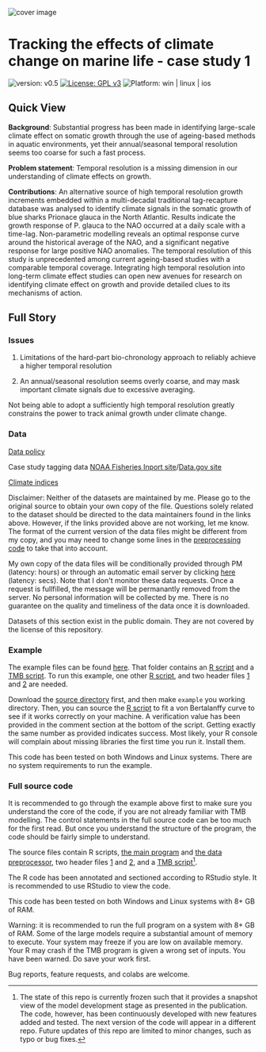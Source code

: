 ![cover image](https://hvoltbb.github.io/pics/blueshark.jpg)

# Tracking the effects of climate change on marine life - case study 1

![version: v0.5](https://img.shields.io/badge/version-v0.5-blue.svg)
[![License: GPL v3](https://img.shields.io/badge/License-GPLv3-blue.svg)](https://www.gnu.org/licenses/gpl-3.0)
![Platform: win | linux | ios](https://img.shields.io/badge/platform-win%20%7C%20linux%20%7C%20ios-lightgrey)

## Quick View

**Background**: Substantial progress has been made in identifying large-scale climate effect on somatic growth through the use of ageing-based methods in aquatic environments, yet their annual/seasonal temporal resolution seems too coarse for such a fast process.

**Problem statement**: Temporal resolution is a missing dimension in our understanding of climate effects on growth.

**Contributions**: An alternative source of high temporal resolution growth increments embedded within a multi-decadal traditional tag-recapture database was analysed to identify climate signals in the somatic growth of blue sharks Prionace glauca in the North Atlantic. Results indicate the growth response of P. glauca to the NAO occurred at a daily scale with a time-lag. Non-parametric modelling reveals an optimal response curve around the historical average of the NAO, and a significant negative response for large positive NAO anomalies. The temporal resolution of this study is unprecedented among current ageing-based studies with a comparable temporal coverage. Integrating high temporal resolution into long-term climate effect studies can open new avenues for research on identifying climate effect on growth and provide detailed clues to its mechanisms of action.

## Full Story

### Issues

1. Limitations of the hard-part bio-chronology approach to reliably achieve a higher temporal resolution

2. An annual/seasonal resolution seems overly coarse, and may mask important climate signals due to excessive averaging.

Not being able to adopt a sufficiently high temporal resolution greatly constrains the power to track animal growth under climate change.

### Data

[Data policy](https://www.data.gov/privacy-policy#data_policy)

Case study tagging data [NOAA Fisheries Inport site](https://www.fisheries.noaa.gov/inport/item/25121)/[Data.gov site](https://catalog.data.gov/dataset/cooperative-shark-mark-recapture-database-mrdbs/resource/5d9ceb5f-2864-4e75-91ca-2800b402f855?inner_span=True)

[Climate indices](https://www.cpc.ncep.noaa.gov/products/precip/CWlink/pna/nao.shtml)

Disclaimer: Neither of the datasets are maintained by me. Please go to the original source to obtain your own copy of the file. Questions solely related to the dataset should be directed to the data maintainers found in the links above. However, if the links provided above are not working, let me know. The format of the current version of the data files might be different from my copy, and you may need to change some lines in the [preprocessing code](src/preprocess.R) to take that into account.

My own copy of the data files will be conditionally provided through PM (latency: hours) or through an automatic email server by clicking [here](mailto:eidotog@gmail.com?subject=XxCLIMATE01xX&body=Do%20not%20modify%20the%20subject%20line.%20Not%20monitored.) (latency: secs). Note that I don't monitor these data requests. Once a request is fullfilled, the message will be permanantly removed from the server. No personal information will be collected by me. There is no guarantee on the quality and timeliness of the data once it is downloaded.

Datasets of this section exist in the public domain. They are not covered by the license of this repository.

### Example

The example files can be found [here](src/example). That folder contains an [R script](src/example/example.R) and a [TMB script](src/example/example.cpp). To run this example, one other [R script](src/preprocess.R), and two header files [1](src/growth.h) and [2](src/growth_imp.h) are needed.

Download the [source directory](src) first, and then make `example` you working directory. Then, you can source the [R script](src/example/example.R) to fit a von Bertalanffy curve to see if it works correctly on your machine. A verification value has been provided in the comment section at the bottom of the script. Getting exactly the same number as provided indicates success. Most likely, your R console will complain about missing libraries the first time you run it. Install them.

This code has been tested on both Windows and Linux systems. There are no system requirements to run the example.

### Full source code

It is recommended to go through the example above first to make sure you understand the core of the code, if you are not already familiar with TMB modelling. The control statements in the full source code can be too much for the first read. But once you understand the structure of the program, the code should be fairly simple to understand.

The source files contain R scripts, [the main program](src/v3.R) and [the data preprocessor](src/preprocess.R), two header files [1](src/growth.h) and [2](src/growth_imp.h), and a [TMB script](src/v5.cpp)[^1].

The R code has been annotated and sectioned according to RStudio style. It is recommended to use RStudio to view the code.

This code has been tested on both Windows and Linux systems with 8+ GB of RAM.

Warning: it is recommended to run the full program on a system with 8+ GB of RAM. Some of the large models require a substantial amount of memory to execute. Your system may freeze if you are low on available memory. Your R may crash if the TMB program is given a wrong set of inputs. You have been warned. Do save your work first.

Bug reports, feature requests, and colabs are welcome.

[^1]: The state of this repo is currently frozen such that it provides a snapshot view of the model development stage as presented in the publication. The code, however, has been continuously developed with new features added and tested. The next version of the code will appear in a different repo. Future updates of this repo are limited to minor changes, such as typo or bug fixes.
